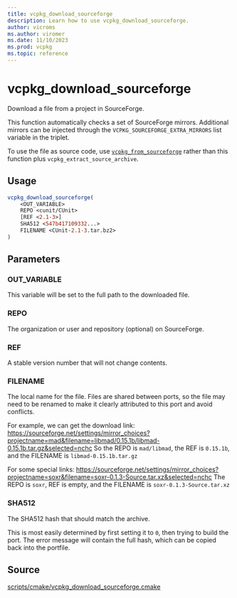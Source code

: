 ```yaml
---
title: vcpkg_download_sourceforge
description: Learn how to use vcpkg_download_sourceforge.
author: vicroms
ms.author: viromer
ms.date: 11/10/2023
ms.prod: vcpkg
ms.topic: reference
---
```

# vcpkg_download_sourceforge

Download a file from a project in SourceForge.

This function automatically checks a set of SourceForge mirrors.
Additional mirrors can be injected through the `VCPKG_SOURCEFORGE_EXTRA_MIRRORS`
list variable in the triplet.

To use the file as source code, use [`vcpkg_from_sourceforge`](vcpkg_from_sourceforge.md) rather than this function plus
`vcpkg_extract_source_archive`.

## Usage

```cmake
vcpkg_download_sourceforge(
    <OUT_VARIABLE>
    REPO <cunit/CUnit>
    [REF <2.1-3>]
    SHA512 <547b417109332...>
    FILENAME <CUnit-2.1-3.tar.bz2>
)
```

## Parameters

### OUT_VARIABLE

This variable will be set to the full path to the downloaded file.

### REPO

The organization or user and repository (optional) on SourceForge.

### REF

A stable version number that will not change contents.

### FILENAME

The local name for the file. Files are shared between ports, so the file may need to be renamed to make it clearly
attributed to this port and avoid conflicts.

For example, we can get the download link:
https://sourceforge.net/settings/mirror_choices?projectname=mad&filename=libmad/0.15.1b/libmad-0.15.1b.tar.gz&selected=nchc
So the REPO is `mad/libmad`, the REF is `0.15.1b`, and the FILENAME is `libmad-0.15.1b.tar.gz`

For some special links:
https://sourceforge.net/settings/mirror_choices?projectname=soxr&filename=soxr-0.1.3-Source.tar.xz&selected=nchc
The REPO is `soxr`, REF is empty, and the FILENAME is `soxr-0.1.3-Source.tar.xz`

### SHA512

The SHA512 hash that should match the archive.

This is most easily determined by first setting it to `0`, then trying to build the port. The error message will
contain the full hash, which can be copied back into the portfile.

## Source

[scripts/cmake/vcpkg\_download\_sourceforge.cmake](https://github.com/Microsoft/vcpkg/blob/master/scripts/cmake/vcpkg_download_sourceforge.cmake)
